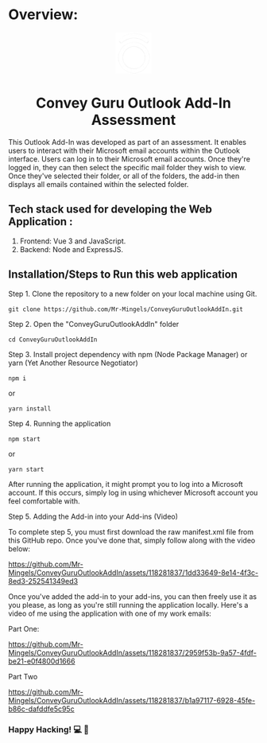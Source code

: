 # Overview:

<div align="center">
 <img src="assets/conveyguruicon.png">
<h1 align="center"><strong>Convey Guru Outlook Add-In Assessment</strong></h1></div>

<p>This Outlook Add-In was developed as part of an assessment. It enables users to interact with their Microsoft email accounts within the Outlook interface. Users can log in to their Microsoft email accounts. Once they're logged in, they can then select the specific mail folder they wish to view. Once they've selected their folder, or all of the folders, the add-in then displays all emails contained within the selected folder.

## Tech stack used for developing the Web Application :

1. Frontend: Vue 3 and JavaScript.
2. Backend: Node and ExpressJS.

## Installation/Steps to Run this web application

Step 1. Clone the repository to a new folder on your local machine using Git.

```text
git clone https://github.com/Mr-Mingels/ConveyGuruOutlookAddIn.git
```

Step 2. Open the "ConveyGuruOutlookAddIn" folder

```text
cd ConveyGuruOutlookAddIn
```

Step 3. Install project dependency with npm (Node Package Manager) or yarn (Yet Another Resource Negotiator)

```text
npm i
```

or

```text
yarn install
```

Step 4. Running the application

```text
npm start
```

or

```text
yarn start
```

After running the application, it might prompt you to log into a Microsoft account. If this occurs, simply log in using whichever Microsoft account you feel comfortable with.


Step 5. Adding the Add-in into your Add-ins (Video)

To complete step 5, you must first download the raw manifest.xml file from this GitHub repo. Once you've done that, simply follow along with the video below:

https://github.com/Mr-Mingels/ConveyGuruOutlookAddIn/assets/118281837/1dd33649-8e14-4f3c-8ed3-252541349ed3

Once you've added the add-in to your add-ins, you can then freely use it as you please, as long as you're still running the application locally. Here's a video of me using the application with one of my work emails:

Part One:

https://github.com/Mr-Mingels/ConveyGuruOutlookAddIn/assets/118281837/2959f53b-9a57-4fdf-be21-e0f4800d1666

Part Two

https://github.com/Mr-Mingels/ConveyGuruOutlookAddIn/assets/118281837/b1a97117-6928-45fe-b86c-dafddfe5c95c

### Happy Hacking! 💻 🎉
